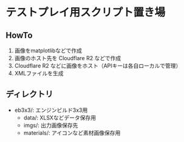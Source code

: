 # テストプレイ用スクリプト置き場

## HowTo
1. 画像をmatplotlibなどで作成
1. 画像のホスト先を Cloudflare R2 などで作成
1. Cloudflare R2 などに画像をホスト（APIキーは各自ローカルで管理）
1. XMLファイルを生成

## ディレクトリ
- eb3x3/: エンジンビルド3x3用
    - data/: XLSXなどデータ保存用
    - imgs/: 出力画像保存先
    - materials/: アイコンなど素材画像保存用
